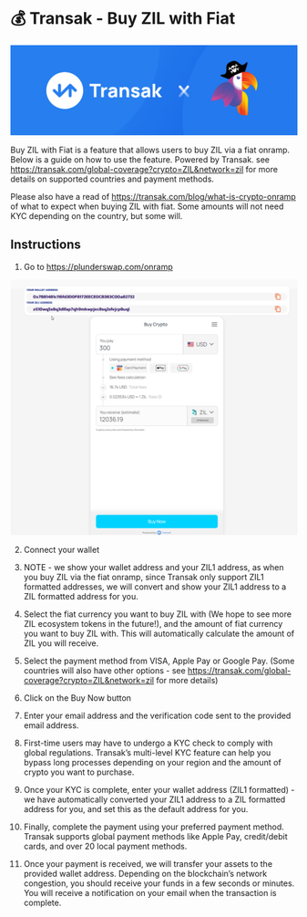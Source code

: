 # 💰 Transak - Buy ZIL with Fiat

![](../../.gitbook/assets/PS_BuyZIL.png)

Buy ZIL with Fiat is a feature that allows users to buy ZIL via a fiat onramp.  Below is a guide on how to use the feature.  Powered by Transak.
see <https://transak.com/global-coverage?crypto=ZIL&network=zil> for more details on supported countries and payment methods.

Please also have a read of <https://transak.com/blog/what-is-crypto-onramp> of what to expect when buying ZIL with fiat.  Some amounts will not need KYC depending on the country, but some will.

## Instructions

1) Go to <https://plunderswap.com/onramp>

![](../../.gitbook/assets/Transak.png)

2) Connect your wallet

3) NOTE - we show your wallet address and your ZIL1 address, as when you buy ZIL via the fiat onramp, since Transak only support ZIL1 formatted addresses, we will convert and show your ZIL1 address to a ZIL formatted address for you.

4) Select the fiat currency you want to buy ZIL with (We hope to see more ZIL ecosystem tokens in the future!), and the amount of fiat currency you want to buy ZIL with.  This will automatically calculate the amount of ZIL you will receive.

5) Select the payment method from VISA, Apple Pay or Google Pay. (Some countries will also have other options - see <https://transak.com/global-coverage?crypto=ZIL&network=zil> for more details)

6) Click on the Buy Now button

7) Enter your email address and the verification code sent to the provided email address.

8) First-time users may have to undergo a KYC check to comply with global regulations.  Transak’s multi-level KYC feature can help you bypass long processes depending on your region and the amount of crypto you want to purchase.

9) Once your KYC is complete, enter your wallet address (ZIL1 formatted) - we have automatically converted your ZIL1 address to a ZIL formatted address for you, and set this as the default address for you.

10) Finally, complete the payment using your preferred payment method. Transak supports global payment methods like Apple Pay, credit/debit cards, and over 20 local payment methods.

11) Once your payment is received, we will transfer your assets to the provided wallet address. Depending on the blockchain’s network congestion, you should receive your funds in a few seconds or minutes.  You will receive a notification on your email when the transaction is complete.
